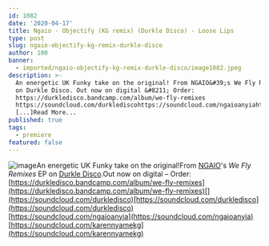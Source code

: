 ```yaml
---
id: 1082
date: '2020-04-17'
title: Ngaio - Objectify (KG remix) (Durkle Disco) - Loose Lips
type: post
slug: ngaio-objectify-kg-remix-durkle-disco
author: 100
banner:
  - imported/ngaio-objectify-kg-remix-durkle-disco/image1082.jpeg
description: >-
  An energetic UK Funky take on the original! From NGAIO&#39;s We Fly Remixes EP
  on Durkle Disco. Out now on digital &#8211; Order:
  https://durkledisco.bandcamp.com/album/we-fly-remixes
  https://soundcloud.com/durklediscohttps://soundcloud.com/ngaioanyiahttps://soundcloud.com/karennyamekg
  [...]Read More...
published: true
tags:
  - premiere
featured: false
---
```

![image](../imported/ngaio-objectify-kg-remix-durkle-disco/image1082.jpeg)An energetic UK Funky take on the original!From [NGAIO](https://ngaioanyia.bandcamp.com/)'s _We Fly Remixes_ EP on [Durkle Disco](https://durkledisco.bandcamp.com/).Out now on digital – Order: [](https://durkledisco.bandcamp.com/album/we-fly-remixes)[https://durkledisco.bandcamp.com/album/we-fly-remixes](https://durkledisco.bandcamp.com/album/we-fly-remixes)[](https://soundcloud.com/durkledisco)[https://soundcloud.com/durkledisco](https://soundcloud.com/durkledisco)  
[](https://soundcloud.com/ngaioanyia)[https://soundcloud.com/ngaioanyia](https://soundcloud.com/ngaioanyia)  
[](https://soundcloud.com/karennyamekg)[https://soundcloud.com/karennyamekg](https://soundcloud.com/karennyamekg)